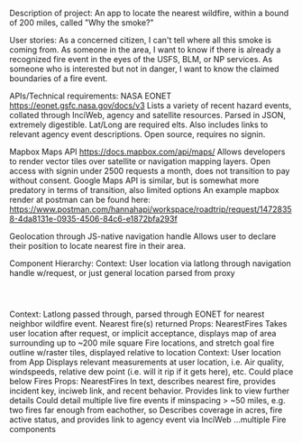 Description of project:
An app to locate the nearest wildfire, within a bound of 200 miles, called "Why the smoke?"

User stories:
As a concerned citizen, I can't tell where all this smoke is coming from. 
As someone in the area, I want to know if there is already a recognized fire event in the eyes of the USFS, BLM, or NP services.
As someone who is interested but not in danger, I want to know the claimed boundaries of a fire event.

APIs/Technical requirements:
NASA EONET
https://eonet.gsfc.nasa.gov/docs/v3
Lists a variety of recent hazard events, collated through InciWeb, agency and satellite resources.
Parsed in JSON, extremely digestible. Lat/Long are required elts. Also includes links to relevant agency event descriptions.
Open source, requires no signin.

Mapbox Maps API
https://docs.mapbox.com/api/maps/
Allows developers to render vector tiles over satellite or navigation mapping layers.
Open access with signin under 2500 requests a month, does not transition to pay without consent. 
Google Maps API is similar, but is somewhat more predatory in terms of transition, also limited options
An example mapbox render at postman can be found here:
https://www.postman.com/hannahapi/workspace/roadtrip/request/14728358-4da8131e-0935-4506-84c6-e1872bfa293f


Geolocation through JS-native navigation handle
Allows user to declare their position to locate nearest fire in their area.



Component Hierarchy:
<App> Context: User location via latlong through navigation handle w/request, or just general location parsed from proxy
    <header>
    </header>
    <main>
        <Incident> Context: Latlong passed through, parsed through EONET for nearest neighbor wildfire event. Nearest fire(s) returned
            <Map> Props: NearestFires
                Takes user location after request, or implicit acceptance, displays map of area surrounding up to ~200 mile square
                Fire locations, and stretch goal fire outline w/raster tiles, displayed relative to location
            </Map>
            <Area> Context: User location from App
                Displays relevant measurements at user location, i.e. Air quality, windspeeds, relative dew point (i.e. will it rip if it gets here), etc.
                Could place below Fires
            </Area>
            <Fires> Props: NearestFires
                In text, describes nearest fire, provides incident key, inciweb link, and recent behavior. Provides link to view further details
                Could detail multiple live fire events if minspacing > ~50 miles, e.g. two fires far enough from eachother, so
                <Fire>
                    Describes coverage in acres, fire active status, and provides link to agency event via InciWeb
                </Fire>
                ...multiple Fire components
            </Fires>
        </Incident>
    </main>
    <footer> 
    </footer>
</App>